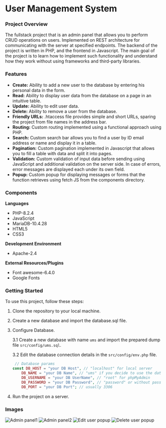 # User Management System

### Project Overview

The fullstack project that is an admin panel that allows you to perform CRUD operations on users.
Implemented on REST architecture for communicating with the server at specified endpoints. The backend of the project is written in PHP, and the frontend in Javascript.
The main goal of the project is to learn how to implement such functionality and understand how they work without using frameworks and third-party libraries.

### Features

* __Create:__ Ability to add a new user to the database by entering his personal data in the form.
* __Read:__ Ability to display user data from the database on a page in an intuitive table.
* __Update:__ Ability to edit user data.
* __Delete:__ Ability to remove a user from the database.
* __Friendly URLs:__ .htaccess file provides simple and short URLs, sparing the project from file names in the address bar.
* __Routing:__ Custom routing implemented using a functional approach using PHP.
* __Search:__ Custom search bar allows you to find a user by ID email address or name and display it in a table.
* __Pagination:__ Custom pagination implemented in Javascript that allows you to fill a table with data and split it into pages.
* __Validation:__ Custom validation of input data before sending using JavaScript and additional validation on the server side. In case of errors, error messages are displayed each under its own field.
* __Popup:__ Custom popup for displaying messages or forms that the function retrieves using fetch JS from the components directory.

### Components

__Languages__
* PHP-8.2.4
* JavaScript
* MariaDB-10.4.28
* HTML5
* CSS3

__Development Environment__
* Apache-2.4

__External Resources/Plugins__
* Font awesome-6.4.0
* Google Fonts


### Getting Started

To use this project, follow these steps:
1. Clone the repository to your local machine.
2. Create a new database and import the database.sql file.
3. Configure Database.

   3.1 Create a new database with name `ums` and import the prepared dump file `src/config/ums.sql`.
   
   3.2 Edit the database connection details in the `src/config/env.php` file.

   ```php
    // Database params
   const DB_HOST = "your DB Host", // "localhost" for local server
       DB_NAME = "your DB Name", // "ums" if you decide to use the database dump attached to the project
       DB_USERNAME = "your DB UserName", // "root" for phpMyAdmin
       DB_PASSWORD = "your DB Password", // "password" or without password for phpMyAdmin
       DB_PORT = "your DB Port"; // usually 3306
   ```

4. Run the project on a server.

### Images

![Admin panel1](https://github.com/imdvdv/user-management-system/blob/main/puplic/assets/img/panel1.png)
![Admin panel2](https://github.com/imdvdv/user-management-system/blob/main/puplic/assets/img/panel2.png)
![Edit user popup](https://github.com/imdvdv/user-management-system/blob/main/puplic/assets/img/edit-popup.png)
![Delete user popup](https://github.com/imdvdv/user-management-system/blob/main/puplic/assets/img/delete-popup.png)
